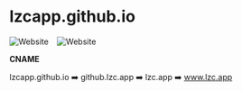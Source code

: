 # lzcapp.github.io

![Website](https://img.shields.io/website?label=lzcapp.github.io&style=for-the-badge&url=https%3A%2F%2Flzcapp.github.io)
&ensp;
![Website](https://img.shields.io/website?label=github.lzc.app&style=for-the-badge&url=https%3A%2F%2Fgithub.lzc.app%2F)

**CNAME**

lzcapp.github.io :arrow_right: github.lzc.app :arrow_right: lzc.app :arrow_right: www.lzc.app
